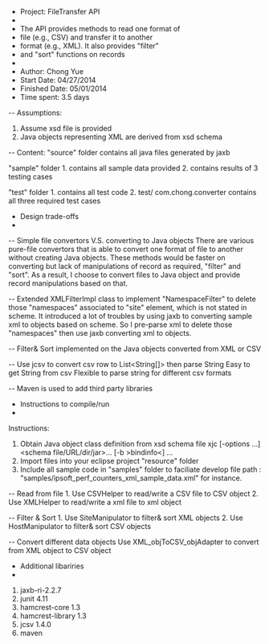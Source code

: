 * Project: FileTransfer API
* 
* The API provides methods to read one format of 
* file (e.g., CSV) and transfer it to another 
* format (e.g., XML). It also provides "filter" 
* and "sort" functions on records
*
* Author: Chong Yue
* Start Date: 		04/27/2014
* Finished Date: 	05/01/2014
* Time spent: 		3.5 days


-- Assumptions:
1. Assume xsd file is provided
2. Java objects representing XML are derived from xsd schema


-- Content:
"source" folder 
	contains all java files generated by jaxb 

"sample" folder 
	1. contains all sample data provided
	2. contains results of 3 testing cases

"test" folder 
	1. contains all test code
	2. test/ com.chong.converter contains all three required test cases



* Design trade-offs
* 
-- Simple file convertors V.S. converting to Java objects
There are various pure-file convertors that is able to convert 
one format of file to another without creating Java objects. 
These methods would be faster on converting but 
lack of manipulations of record as required, "filter" and "sort".
As a result, I choose to convert files to Java object and provide
record manipulations based on that. 

-- Extended XMLFilterImpl class to implement "NamespaceFilter"
to delete those "namespaces" associated to "site" element, which is 
not stated in scheme. It introduced a lot of troubles by using jaxb 
to converting sample xml to objects based on scheme. So I pre-parse xml
to delete those "namespaces" then use jaxb converting xml to objects.

-- Filter& Sort implemented on the Java objects converted from XML or CSV

-- Use jcsv to convert csv row to List<String[]> then parse String
Easy to get String from csv
Flexible to parse string for different csv formats

-- Maven is used to add third party libraries


* Instructions to compile/run
* 
Instructions:
1. Obtain Java object class definition from xsd schema file
	xjc [-options ...] <schema file/URL/dir/jar>... [-b >bindinfo<] ...
2. Import files into your eclipse project
	"resource" folder 
3. Include all sample code in "samples" folder to faciliate develop
	file path : "samples/ipsoft_perf_counters_xml_sample_data.xml" for instance.

-- Read from file
	1. Use CSVHelper to read/write a CSV file to CSV object
	2. Use XMLHelper to read/write a xml file to xml object

-- Filter & Sort
	1. Use SiteManipulator to filter& sort XML objects
	2. Use HostManipulator to filter& sort CSV objects

-- Convert different data objects
	Use XML_objToCSV_objAdapter to convert from XML object to CSV object



* Additional libariries
* 
1. jaxb-ri-2.2.7
2. junit 4.11
3. hamcrest-core 1.3
4. hamcrest-library 1.3
5. jcsv 1.4.0
6. maven
